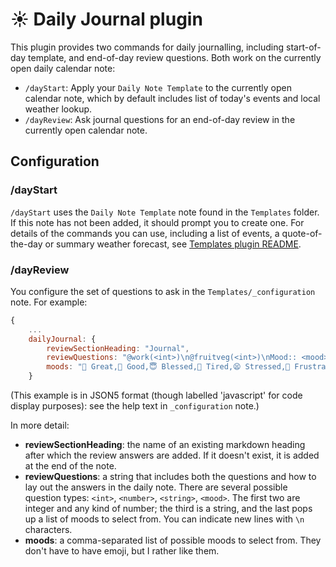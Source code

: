 # ☀️ Daily Journal plugin
This plugin provides two commands for daily journalling, including start-of-day template, and end-of-day review questions. Both work on the currently open daily calendar note:

- `/dayStart`: Apply your `Daily Note Template` to the currently open calendar note, which by default includes list of today's events and local weather lookup.
- `/dayReview`: Ask journal questions for an end-of-day review in the currently open calendar note.

## Configuration
### /dayStart
`/dayStart` uses the `Daily Note Template` note found in the `Templates` folder. If this note has not been added, it should prompt you to create one.
For details of the commands you can use, including a list of events, a quote-of-the-day or summary weather forecast, see [Templates plugin README](https://github.com/NotePlan/plugins/tree/main/nmn.Templates/).

### /dayReview
You configure the set of questions to ask in the `Templates/_configuration` note. For example:

```javascript
{
	...
	dailyJournal: {
		reviewSectionHeading: "Journal",
		reviewQuestions: "@work(<int>)\n@fruitveg(<int>)\nMood:: <mood>\nGratitude:: <string>\nGod was:: <string>\nAlive:: <string>\nNot Great:: <string>\nWife:: <string>\nRemember:: <string>", // NB: need to use "\n" for linebreaks rather than actual linebreaks, as even JSON5 doesn't fully support multi-line strings.
		moods: "🤩 Great,🙂 Good,😇 Blessed,🥱 Tired,😫 Stressed,😤 Frustrated,😔 Low,🥵 Sick,Other"
	}
```
(This example is in JSON5 format (though labelled 'javascript' for code display purposes): see the help text in `_configuration` note.)

In more detail:
- **reviewSectionHeading**: the name of an existing markdown heading after which the review answers are added. If it doesn't exist, it is added at the end of the note.
- **reviewQuestions**: a string that includes both the questions and how to lay out the answers in the daily note. There are several possible question types: `<int>`, `<number>`, `<string>`, `<mood>`. The first two are integer and any kind of number; the third is a string, and the last pops up a list of moods to select from.  You can indicate new lines with `\n` characters.
- **moods**: a comma-separated list of possible moods to select from.  They don't have to have emoji, but I rather like them.
